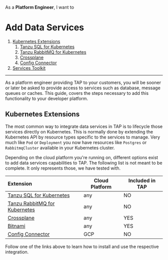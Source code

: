 As a **Platform Engineer**, I want to
# Add Data Services

1. [Kubernetes Extensions](#kubernetes-extensions)
    1. [Tanzu SQL for Kubernetes](tap-for-platform-engineers/installation/advanced/services/tanzu-sql.md)
    2. [Tanzu RabbitMQ for Kubernetes](tap-for-platform-engineers/installation/advanced/services/tanzu-rmq.md)
    3. [Crossplane](https://www.crossplane.io/)
    4. [Config Connector](https://cloud.google.com/config-connector/docs/overview)
2. [Services Toolkit](tap-for-platform-engineers/installation/advanced/services/services-toolkit.md)
---

As a platform engineer providing TAP to your customers, you will be sooner or later be asked to provide access to services such as database, message queues or caches. This guide, covers the steps necessary to add this functionality to your developer platform.

## Kubernetes Extensions

The most common way to integrate data services in TAP is to lifecycle those services directly on Kubernetes. This is normally done by extending the Kubernetes API by resource types specific to the services to manage. Very much like `Pod` or `Deployment` you now have resources like `Postgres` or `RabbitmqCluster` available in your Kubernetes cluster. 

Depending on the cloud platform you're running on, different options exist to add data services capabilities to TAP. The following list is not meant to be complete. It only represents those, we have tested with. 

| Extension | Cloud Platform | Included in TAP |
|:---|---|---|
| [Tanzu SQL for Kubernetes](./tanzu-sql.md) | any | NO |
| [Tanzu RabbitMQ for Kubernetes](./tanzu-rmq.md) | any | NO |
| [Crossplane](https://www.crossplane.io/) | any | YES |
| [Bitnami](https://bitnami.com/) | any | YES |
| [Config Connector](https://cloud.google.com/config-connector/docs/overview) | GCP | NO |

Follow one of the links above to learn how to install and use the respective integration.
